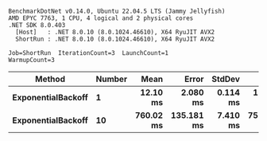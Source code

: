 ```

BenchmarkDotNet v0.14.0, Ubuntu 22.04.5 LTS (Jammy Jellyfish)
AMD EPYC 7763, 1 CPU, 4 logical and 2 physical cores
.NET SDK 8.0.403
  [Host]   : .NET 8.0.10 (8.0.1024.46610), X64 RyuJIT AVX2
  ShortRun : .NET 8.0.10 (8.0.1024.46610), X64 RyuJIT AVX2

Job=ShortRun  IterationCount=3  LaunchCount=1  
WarmupCount=3  

```
| Method             | Number | Mean      | Error      | StdDev   | Min       | Max       | Allocated |
|------------------- |------- |----------:|-----------:|---------:|----------:|----------:|----------:|
| **ExponentialBackoff** | **1**      |  **12.10 ms** |   **2.080 ms** | **0.114 ms** |  **11.97 ms** |  **12.17 ms** |     **520 B** |
| **ExponentialBackoff** | **10**     | **760.02 ms** | **135.181 ms** | **7.410 ms** | **753.82 ms** | **768.23 ms** |    **4120 B** |
